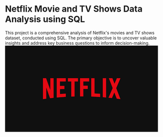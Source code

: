 # Netflix Movie and TV Shows Data Analysis using SQL
This project is a comprehensive analysis of Netflix's movies and TV shows dataset, conducted using SQL. The primary objective is to uncover valuable insights and address key business questions to inform decision-making. 
![Netflix Logo](https://github.com/jshubhangi633/Neflix_sql_project/blob/main/BrandAssets_Logos_01-Wordmark.jpg)
